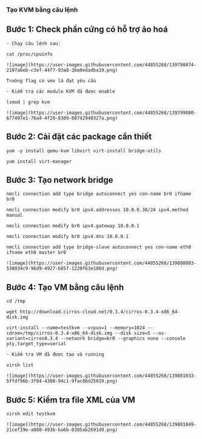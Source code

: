### Tạo KVM bằng câu lệnh
## Bước 1: Check phần cứng có hỗ trợ ảo hoá

    - Chạy câu lệnh sau:
    
    cat /proc/cpuinfo
    
    ![image](https://user-images.githubusercontent.com/44855268/139798874-2197a6eb-c3ef-44f7-93a8-3be0edadba19.png)
    
    Trường flag có vmx là đạt yêu cầu
    
    - Kiểm tra các module KVM đã được enable
    
    lsmod | grep kvm
    
    ![image](https://user-images.githubusercontent.com/44855268/139799080-677407e1-76a4-4f20-8309-08742940327a.png)

## Bước 2: Cài đặt các package cần thiết

    yum -y install qemu-kvm libvirt virt-install bridge-utils
    
    yum install virt-manager 
    
## Bước 3: Tạo network bridge
    
    nmcli connection add type bridge autoconnect yes con-name br0 ifname br0
    
    nmcli connection modify br0 ipv4.addresses 10.0.0.30/24 ipv4.method manual
    
    nmcli connection modify br0 ipv4.gateway 10.0.0.1
    
    nmcli connection modify br0 ipv4.dns 10.0.0.1
    
    nmcli connection add type bridge-slave autoconnect yes con-name eth0 ifname eth0 master br0
    
    ![image](https://user-images.githubusercontent.com/44855268/139800803-538034c9-96d9-4927-b857-1220f63e186d.png)

 ## Bước 4: Tạo VM bằng câu lệnh
 
    cd /tmp
    
    wget http://download.cirros-cloud.net/0.3.4/cirros-0.3.4-x86_64-disk.img
    
    virt-install --name=testkvm --vcpus=1 --memory=1024 --cdrom=/tmp/cirros-0.3.4-x86_64-disk.img --disk size=5 --os-variant=cirros0.3.4 --network bridge=br0 --graphics none --console pty,target_type=serial
    
    - Kiểm tra VM đã được tạo và running
    
    virsh list
    
    ![image](https://user-images.githubusercontent.com/44855268/139801033-5ffdf96b-3f04-4388-94c1-9fac86d25019.png)
    
 ## Bước 5: Kiểm tra file XML của VM
 
    virsh edit testkvm
    
    ![image](https://user-images.githubusercontent.com/44855268/139801849-21cef19e-a080-493b-ba6b-0385ab2691d9.png)


    

 
    
    
    
    
    
    
